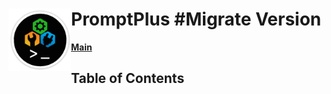 # <img align="left" width="100" height="100" src="./images/icon.png"> PromptPlus #Migrate Version
[**Main**](index.md#table-of-contents)  

## Table of Contents
